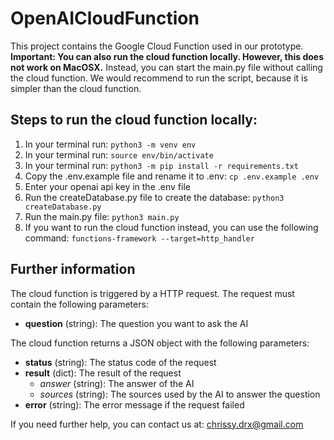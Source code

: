 # OpenAICloudFunction
This project contains the Google Cloud Function used in our prototype.
**Important: You can also run the cloud function locally. However, this does not work on MacOSX.**
Instead, you can start the main.py file without calling the cloud function. We would recommend to run the script, because it is simpler than the cloud function.

## Steps to run the cloud function locally:
1. In your terminal run: ```python3 -m venv env``` 
2. In your terminal run: ```source env/bin/activate```
3. In your terminal run: ```python3 -m pip install -r requirements.txt```
4. Copy the .env.example file and rename it to .env: ```cp .env.example .env```
5. Enter your openai api key in the .env file
6. Run the createDatabase.py file to create the database: ```python3 createDatabase.py```
7. Run the main.py file: ```python3 main.py```
8. If you want to run the cloud function instead, you can use the following command: ```functions-framework --target=http_handler```

## Further information
The cloud function is triggered by a HTTP request. The request must contain the following parameters:
- **question** (string): The question you want to ask the AI

The cloud function returns a JSON object with the following parameters:
- **status** (string): The status code of the request
- **result** (dict): The result of the request
  - *answer* (string): The answer of the AI
  - *sources* (string): The sources used by the AI to answer the question
- **error** (string): The error message if the request failed

If you need further help, you can contact us at: chrissy.drx@gmail.com
